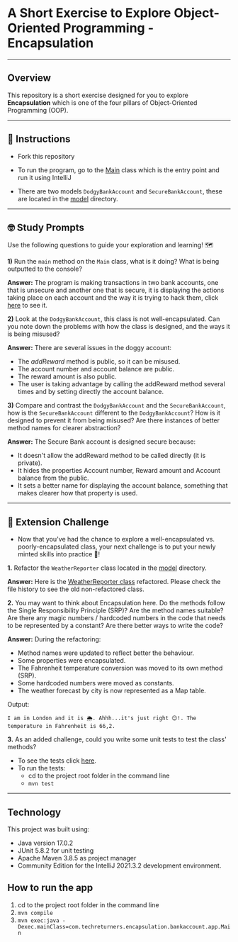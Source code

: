 # A Short Exercise to Explore Object-Oriented Programming - Encapsulation

---
## Overview

This repository is a short exercise designed for you to explore **Encapsulation** which is one of the
four pillars of Object-Oriented Programming (OOP).

---
## 📖 Instructions

- Fork this repository
  

- To run the program, go to the [Main](src/main/java/com/techreturners/encapsulation/bankaccount/app/Main.java) class which 
  is the entry point and run it using IntelliJ
  

- There are two models `DodgyBankAccount` and `SecureBankAccount`, these are located in the 
  [model](src/main/java/com/techreturners/encapsulation/bankaccount/model) directory.

---
## 🤓 Study Prompts

Use the following questions to guide your exploration and learning! 🗺

**1)** Run the `main` method on the `Main` class, what is it doing? What is being outputted to the console?

**Answer:** The program is making transactions in two bank accounts, one that is unsecure and another one that is secure, it is displaying the actions taking place on each account and the way it is trying to hack them, click [here](output/InitialMainOutput.txt) to see it. 



**2)** Look at the `DodgyBankAccount`, this class is not well-encapsulated.
  Can you note down the problems with how the class is designed, and the ways it is being misused?

**Answer:** There are several issues in the doggy account:
- The *addReward* method is public, so it can be misused.
- The account number and account balance are public.
- The reward amount is also public.
- The user is taking advantage by calling the addReward method several times and by setting directly the account balance. 


**3)** Compare and contrast the `DodgyBankAccount` and the `SecureBankAccount`, how is the `SecureBankAccount` different to 
the `DodgyBankAccount`? How is it designed to prevent it from being misused? Are there instances of better method names
  for clearer abstraction?
  
**Answer:** The Secure Bank account is designed secure because:
- It doesn't allow the addReward method to be called directly (it is private).
- It hides the properties Account number, Reward amount and Account balance from the public.
- It sets a better name for displaying the account balance, something that makes clearer how that property is used.
  
---
## 🐸 Extension Challenge

- Now that you've had the chance to explore a well-encapsulated vs. poorly-encapsulated class,
your next challenge is to put your newly minted skills into practice 💪!
  
**1.** Refactor the `WeatherReporter` class located in the [model](src/main/java/com/techreturners/encapsulation/bankaccount/model) directory.

**Answer:** Here is the [WeatherReporter class](src/main/java/com/techreturners/encapsulation/bankaccount/model/WeatherReporter.java) refactored. Please check the file history to see the old non-refactored class.
  
**2.** You may want to think about Encapsulation here. Do the methods follow the Single Responsibility Principle (SRP)? Are the method names suitable?
  Are there any magic numbers / hardcoded numbers in the code that needs to be represented by a constant?
  Are there better ways to write the code?

**Answer:** During the refactoring:
- Method names were updated to reflect better the behaviour.
- Some properties were encapsulated.
- The Fahrenheit temperature conversion was moved to its own method (SRP).
- Some hardcoded numbers were moved as constants.
- The weather forecast by city is now represented as a Map table.

Output:
```
I am in London and it is 🌦. Ahhh...it's just right 😊!. The temperature in Fahrenheit is 66,2.
```
  
**3.** As an added challenge, could you write some unit tests to test the class' methods?

- To see the tests click [here](src/test/java/com/techreturners/encapsulation/bankaccount/model/WeatherReporterTest.java).
- To run the tests:
  - cd to the project root folder in the command line
  - ``mvn test`` 

---
## Technology
This project was built using:
- Java version 17.0.2
- JUnit 5.8.2 for unit testing
- Apache Maven 3.8.5 as project manager
- Community Edition for the IntelliJ 2021.3.2 development environment.

## How to run the app
1) cd to the project root folder in the command line
2) ``mvn compile``
3) ``mvn exec:java -Dexec.mainClass=com.techreturners.encapsulation.bankaccount.app.Main``